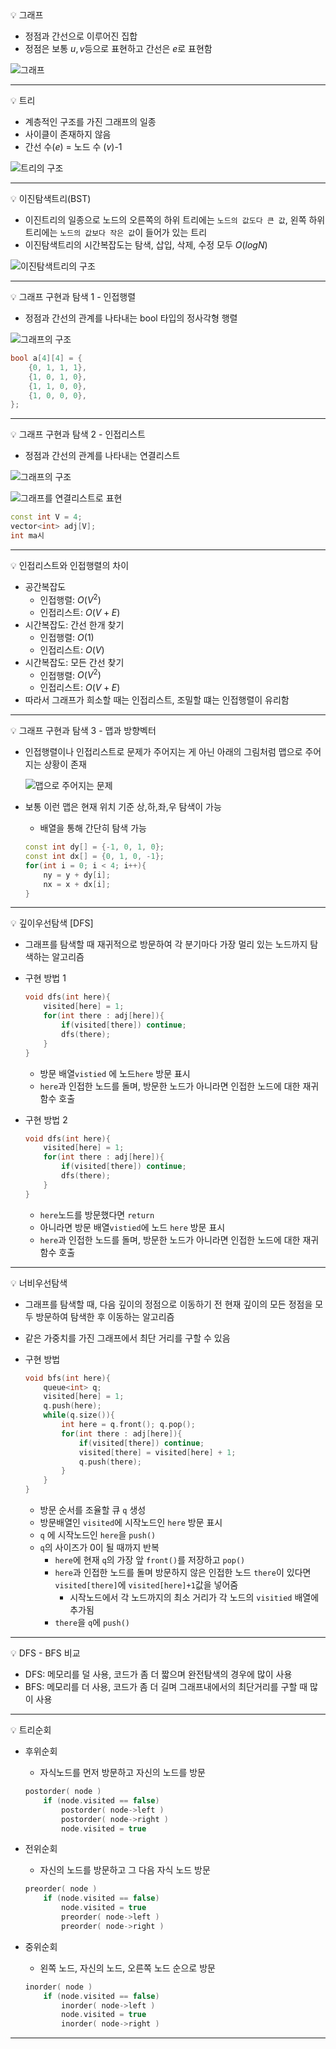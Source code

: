 <aside>
💡 그래프

</aside>

- 정점과 간선으로 이루어진 집합
- 정점은 보통 $u, v$등으로 표현하고 간선은 $e$로 표현함

![그래프](https://s3-us-west-2.amazonaws.com/secure.notion-static.com/78509e5a-66a1-4871-8b35-981af95f3b0a/Untitled.png)

---

<aside>
💡 트리

</aside>

- 계층적인 구조를 가진 그래프의 일종
- 사이클이 존재하지 않음
- 간선 수($e$) = 노드 수 ($v$)-1

![트리의 구조](https://s3-us-west-2.amazonaws.com/secure.notion-static.com/62c65847-04d0-4d64-992a-b21cb65b1f9c/Untitled.png)

---

<aside>
💡 이진탐색트리(BST)

</aside>

- 이진트리의 일종으로 노드의 오른쪽의 하위 트리에는 `노드의 값도다 큰 값`, 왼쪽 하위트리에는 `노드의 값보다 작은 값`이 들어가 있는 트리
- 이진탐색트리의 시간복잡도는 탐색, 삽입, 삭제, 수정 모두 $O(logN)$

![이진탐색트리의 구조](https://s3-us-west-2.amazonaws.com/secure.notion-static.com/f96a7f3c-7849-451a-87c2-08e86606f985/Untitled.png)

---

<aside>
💡 그래프 구현과 탐색 1 - 인접행렬

</aside>

- 정점과 간선의 관계를 나타내는 bool 타입의 정사각형 행렬

![그래프의 구조](https://s3-us-west-2.amazonaws.com/secure.notion-static.com/220a1596-1dbe-4b88-87f9-c53e1575130b/Untitled.png)

```cpp
bool a[4][4] = {
    {0, 1, 1, 1},
    {1, 0, 1, 0},
    {1, 1, 0, 0},
    {1, 0, 0, 0},
};

```

---

<aside>
💡 그래프 구현과 탐색 2 - 인접리스트

</aside>

- 정점과 간선의 관계를 나타내는 연결리스트

![그래프의 구조](https://s3-us-west-2.amazonaws.com/secure.notion-static.com/220a1596-1dbe-4b88-87f9-c53e1575130b/Untitled.png)

![그래프를 연결리스트로 표현](https://s3-us-west-2.amazonaws.com/secure.notion-static.com/3aebd5ff-8f46-402b-b63b-eb374b3dd6f4/Untitled.png)

```cpp
const int V = 4;
vector<int> adj[V];
int ma시
```

---

<aside>
💡 인접리스트와 인접행렬의 차이

</aside>

- 공간복잡도
    - 인접행렬: $O(V^2)$
    - 인접리스트: $O(V+E)$
- 시간복잡도: 간선 한개 찾기
    - 인접행렬: $O(1)$
    - 인접리스트: $O(V)$
- 시간복잡도: 모든 간선 찾기
    - 인접행렬: $O(V^2)$
    - 인접리스트: $O(V+E)$
- 따라서 그래프가 희소할 때는 인접리스트, 조밀할 떄는 인접행렬이 유리함

---

<aside>
💡 그래프 구현과 탐색 3 - 맵과 방향벡터

</aside>

- 인접행렬이나 인접리스트로 문제가 주어지는 게 아닌 아래의 그림처럼 맵으로 주어지는 상황이 존재
    
    ![맵으로 주어지는 문제](https://s3-us-west-2.amazonaws.com/secure.notion-static.com/8f92c582-dbf9-496f-b8d2-2f3df33e02a7/Untitled.png)
    
- 보통 이런 맵은 현재 위치 기준 상,하,좌,우 탐색이 가능
    - 배열을 통해 간단히 탐색 가능
    
    ```cpp
    const int dy[] = {-1, 0, 1, 0};
    const int dx[] = {0, 1, 0, -1};
    for(int i = 0; i < 4; i++){
        ny = y + dy[i];
        nx = x + dx[i];
    }
    ```
    

---

<aside>
💡 깊이우선탐색 [DFS]

</aside>

- 그래프를 탐색할 때 재귀적으로 방문하여 각 분기마다 가장 멀리 있는 노드까지 탐색하는 알고리즘
- 구현 방법 1
    
    ```cpp
    void dfs(int here){
        visited[here] = 1; 
        for(int there : adj[here]){
            if(visited[there]) continue;
            dfs(there);
        }
    }
    ```
    
    - 방문 배열`vistied` 에 노드`here` 방문 표시
    - `here`과 인접한 노드를 돌며, 방문한 노드가 아니라면 인접한 노드에 대한 재귀함수 호출
- 구현 방법 2
    
    ```cpp
    void dfs(int here){
        visited[here] = 1; 
        for(int there : adj[here]){
            if(visited[there]) continue;
            dfs(there);
        }
    }
    ```
    
    - `here`노드를 방문했다면 `return`
    - 아니라면 방문 배열`vistied`에 노드 `here` 방문 표시
    - `here`과 인접한 노드를 돌며, 방문한 노드가 아니라면 인접한 노드에 대한 재귀함수 호출
    

---

<aside>
💡 너비우선탐색

</aside>

- 그래프를 탐색할 때, 다음 깊이의 정점으로 이동하기 전 현재 깊이의 모든 정점을 모두 방문하여 탐색한 후 이동하는 알고리즘
- 같은 가중치를 가진 그래프에서 최단 거리를 구할 수 있음
- 구현 방법
    
    ```cpp
    void bfs(int here){
        queue<int> q; 
        visited[here] = 1; 
        q.push(here);
        while(q.size()){
            int here = q.front(); q.pop();
            for(int there : adj[here]){
                if(visited[there]) continue;
                visited[there] = visited[here] + 1;
                q.push(there);
            }
        }
    }
    ```
    
    - 방문 순서를 조율할 큐 `q` 생성
    - 방문배열인 `visited`에 시작노드인 `here` 방문 표시
    - `q` 에 시작노드인 `here`을 `push()`
    - `q`의 사이즈가 0이 될 때까지 반복
        - `here`에 현재 `q`의 가장 앞 `front()`를 저장하고 `pop()`
        - `here`과 인접한 노드를 돌며 방문하지 않은 인접한 노드 `there`이 있다면 `visited[there]`에 `visited[here]+1`값을 넣어줌
            - 시작노드에서 각 노드까지의 최소 거리가 각 노드의 `visitied` 배열에 추가됨
        - `there`을 `q`에 `push()`

---

<aside>
💡 DFS - BFS 비교

</aside>

- DFS: 메모리를 덜 사용, 코드가 좀 더 짧으며 완전탐색의 경우에 많이 사용
- BFS: 메모리를 더 사용, 코드가 좀 더 길며 그래프내에서의 최단거리를 구할 때 많이 사용

---

<aside>
💡 트리순회

</aside>

- 후위순회
    - 자식노드를 먼저 방문하고 자신의 노드를 방문
    
    ```cpp
    postorder( node )
        if (node.visited == false) 
            postorder( node->left ) 
            postorder( node->right )
            node.visited = true
    ```
    
- 전위순회
    - 자신의 노드를 방문하고 그 다음 자식 노드 방문
    
    ```cpp
    preorder( node )
        if (node.visited == false)
            node.visited = true
            preorder( node->left )
            preorder( node->right )
    ```
    
- 중위순회
    - 왼쪽 노드, 자신의 노드, 오른쪽 노드 순으로 방문
    
    ```cpp
    inorder( node )
        if (node.visited == false) 
            inorder( node->left )
            node.visited = true
            inorder( node->right )
    ```
    

---